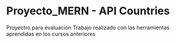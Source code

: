 # Proyecto_MERN - API Countries
Proyectro para evaluación
Trabajo realizado con las herramientas aprendidas en los cursos anteriores
